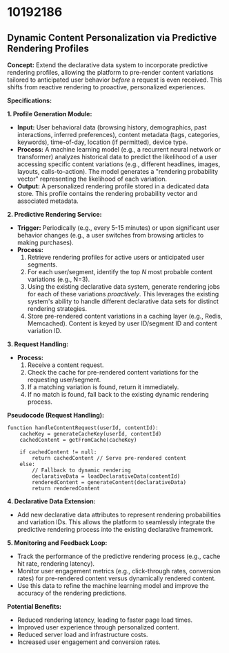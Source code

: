 # 10192186

## Dynamic Content Personalization via Predictive Rendering Profiles

**Concept:** Extend the declarative data system to incorporate predictive rendering profiles, allowing the platform to pre-render content variations tailored to anticipated user behavior *before* a request is even received. This shifts from reactive rendering to proactive, personalized experiences.

**Specifications:**

**1. Profile Generation Module:**

*   **Input:** User behavioral data (browsing history, demographics, past interactions, inferred preferences), content metadata (tags, categories, keywords), time-of-day, location (if permitted), device type.
*   **Process:** A machine learning model (e.g., a recurrent neural network or transformer) analyzes historical data to predict the likelihood of a user accessing specific content variations (e.g., different headlines, images, layouts, calls-to-action).  The model generates a "rendering probability vector" representing the likelihood of each variation.
*   **Output:** A personalized rendering profile stored in a dedicated data store. This profile contains the rendering probability vector and associated metadata.

**2. Predictive Rendering Service:**

*   **Trigger:** Periodically (e.g., every 5-15 minutes) or upon significant user behavior changes (e.g., a user switches from browsing articles to making purchases).
*   **Process:**
    1.  Retrieve rendering profiles for active users or anticipated user segments.
    2.  For each user/segment, identify the top *N* most probable content variations (e.g., N=3).
    3.  Using the existing declarative data system, generate rendering jobs for each of these variations *proactively*.  This leverages the existing system's ability to handle different declarative data sets for distinct rendering strategies.
    4.  Store pre-rendered content variations in a caching layer (e.g., Redis, Memcached).  Content is keyed by user ID/segment ID and content variation ID.

**3. Request Handling:**

*   **Process:**
    1.  Receive a content request.
    2.  Check the cache for pre-rendered content variations for the requesting user/segment.
    3.  If a matching variation is found, return it immediately.
    4.  If no match is found, fall back to the existing dynamic rendering process.

**Pseudocode (Request Handling):**

```
function handleContentRequest(userId, contentId):
    cacheKey = generateCacheKey(userId, contentId)
    cachedContent = getFromCache(cacheKey)

    if cachedContent != null:
        return cachedContent // Serve pre-rendered content
    else:
        // Fallback to dynamic rendering
        declarativeData = loadDeclarativeData(contentId)
        renderedContent = generateContent(declarativeData)
        return renderedContent
```

**4. Declarative Data Extension:**

*   Add new declarative data attributes to represent rendering probabilities and variation IDs.  This allows the platform to seamlessly integrate the predictive rendering process into the existing declarative framework.

**5. Monitoring and Feedback Loop:**

*   Track the performance of the predictive rendering process (e.g., cache hit rate, rendering latency).
*   Monitor user engagement metrics (e.g., click-through rates, conversion rates) for pre-rendered content versus dynamically rendered content.
*   Use this data to refine the machine learning model and improve the accuracy of the rendering predictions.

**Potential Benefits:**

*   Reduced rendering latency, leading to faster page load times.
*   Improved user experience through personalized content.
*   Reduced server load and infrastructure costs.
*   Increased user engagement and conversion rates.